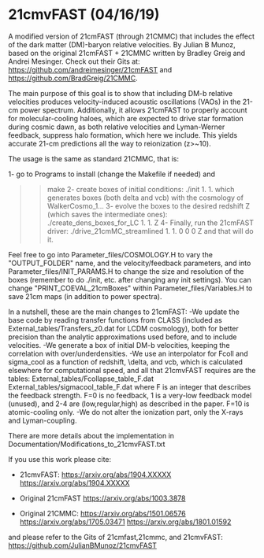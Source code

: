 # 21cmvFAST (04/16/19)
A modified version of 21cmFAST (through 21CMMC) that includes the effect of the 
dark matter (DM)-baryon relative velocities. 
By Julian B Munoz, 
based on the original 21cmFAST + 21CMMC written by Bradley Greig and Andrei Mesinger.
Check out their Gits at:
https://github.com/andreimesinger/21cmFAST
and
https://github.com/BradGreig/21CMMC.

The main purpose of this goal is to show that including DM-b relative velocities 
produces velocity-induced acoustic oscillations (VAOs) in the 21-cm power spectrum.
Additionally, it allows 21cmFAST to properly account for molecular-cooling haloes, 
which are expected to drive star formation during cosmic dawn,
as both relative velocities and Lyman-Werner feedback, suppress halo formation, 
which here we include.
This yields accurate 21-cm predictions all the way to reionization (z>~10).


The usage is the same as standard 21CMMC, that is:

1- go to Programs to install (change the Makefile if needed) and
>>make
2- create boxes of initial conditions:
>> ./init 1. 1.
which generates boxes (both delta and vcb) with the cosmology of WalkerCosmo_1... 
3- evolve the boxes to the desired redshift Z (which saves the intermediate ones):
>> ./create_dens_boxes_for_LC 1. 1. Z
4- Finally, run the 21cmFAST driver:
>>./drive_21cmMC_streamlined 1. 1. 0 0 0 Z
and that will do it.

Feel free to go into
Parameter_files/COSMOLOGY.H 
to vary the "OUTPUT_FOLDER" name, and the velocity/feedback parameters, and into
Parameter_files/INIT_PARAMS.H 
to change the size and resolution of the boxes (remember to do ./init, etc. after changing any init settings).
You can change "PRINT_COEVAL_21cmBoxes" within Parameter_files/Variables.H to save 21cm maps (in addition to power spectra).


In a nutshell, these are the main changes to 21cmFAST:
-We update the base code by reading transfer functions from CLASS 
(included as External_tables/Transfers_z0.dat for LCDM cosmology),
both for better precision than the analytic approximations used before, and to include velocities.
-We generate a box of initial DM-b velocities, keeping the correlation with over/underdensities.
-We use an interpolator for Fcoll and sigma_cool as a function of redshift, \delta, and vcb,
which is calculated elsewhere for computational speed, and all that 21cmvFAST requires are the tables:
External_tables/Fcollapse_table_F.dat
External_tables/sigmacool_table_F.dat
where F is an integer that describes the feedback strength. 
F=0 is no feedback, 1 is a very-low feedback model (unused), and 2-4 are (low,regular,high) as described in the paper.
F=10 is atomic-cooling only.
-We do not alter the ionization part, only the X-rays and Lyman-coupling.


There are more details about the implementation in
Documentation/Modifications_to_21cmvFAST.txt


If you use this work please cite:

- 21cmvFAST:
https://arxiv.org/abs/1904.XXXXX
https://arxiv.org/abs/1904.XXXXX

- Original 21cmFAST
https://arxiv.org/abs/1003.3878

- Original 21CMMC:
https://arxiv.org/abs/1501.06576
https://arxiv.org/abs/1705.03471
https://arxiv.org/abs/1801.01592

and please refer to the Gits of 21cmfast,21cmmc, and 21cmvFAST:
https://github.com/JulianBMunoz/21cmvFAST
